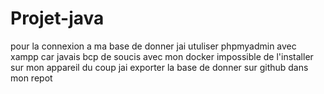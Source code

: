 # Projet-java
pour la connexion a ma base de donner jai utuliser phpmyadmin avec xampp car javais bcp de soucis avec mon docker impossible de l'installer sur mon appareil du coup jai exporter la base de donner sur github dans mon repot
